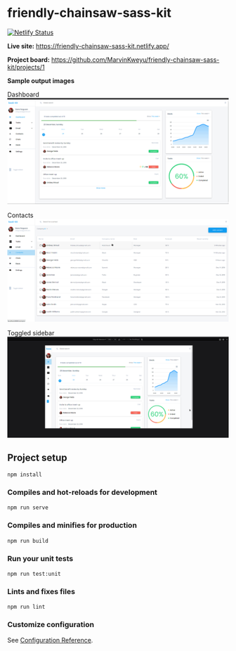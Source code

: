 # friendly-chainsaw-sass-kit

[![Netlify Status](https://api.netlify.com/api/v1/badges/bc5dd36e-f294-4018-9d2f-9e0303944742/deploy-status)](https://app.netlify.com/sites/friendly-chainsaw-sass-kit/deploys)

**Live site:** https://friendly-chainsaw-sass-kit.netlify.app/ 

**Project board:** https://github.com/MarvinKweyu/friendly-chainsaw-sass-kit/projects/1

**Sample output images**

Dashboard
![Dashboard](./images/dashboard.png)


Contacts
![Dashboard](./images/contacts.png)

Toggled sidebar
![Dashboard](./images/toggled-sidebar.png)
## Project setup
```
npm install
```

### Compiles and hot-reloads for development
```
npm run serve
```

### Compiles and minifies for production
```
npm run build
```

### Run your unit tests
```
npm run test:unit
```

### Lints and fixes files
```
npm run lint
```

### Customize configuration
See [Configuration Reference](https://cli.vuejs.org/config/).
